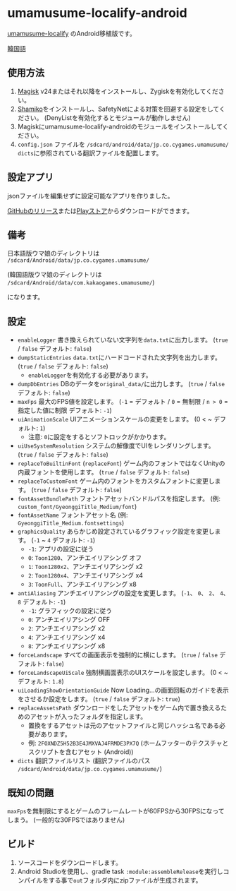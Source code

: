 ﻿# umamusume-localify-android
[umamusume-localify](https://github.com/GEEKiDoS/umamusume-localify) のAndroid移植版です。

[韓国語](README.ko-KR.md)

## 使用方法
1. [Magisk](https://github.com/topjohnwu/Magisk) v24またはそれ以降をインストールし、Zygiskを有効化してください。
2. [Shamiko](https://github.com/LSPosed/LSPosed.github.io/releases)をインストールし、SafetyNetによる対策を回避する設定をしてください。 (DenyListを有効化するとモジュールが動作しません)
3. Magiskにumamusume-localify-androidのモジュールをインストールしてください。
4. `config.json` ファイルを `/sdcard/android/data/jp.co.cygames.umamusume/` `dicts`に参照されている翻訳ファイルを配置します。
## 設定アプリ
jsonファイルを編集せずに設定可能なアプリを作りました。

[GitHubのリリース](https://github.com/Kimjio/umamusume-localify-android/releases)または[Playストア](https://play.google.com/store/apps/details?id=com.kimjio.umamusumelocalify.settings)からダウンロードができます。

## 備考
日本語版ウマ娘のディレクトリは `/sdcard/Android/data/jp.co.cygames.umamusume/`

(韓国語版ウマ娘のディレクトリは `/sdcard/Android/data/com.kakaogames.umamusume/`)

になります。

## 設定
- `enableLogger` 書き換えられていない文字列を`data.txt`に出力します。 (`true` / `false` デフォルト: `false`)
- `dumpStaticEntries` `data.txt`にハードコードされた文字列を出力します。 (`true` / `false` デフォルト: `false`)
  - `enableLogger`を有効化する必要があります。
- `dumpDbEntries` DBのデータを`original_data/`に出力します。 (`true` / `false` デフォルト: `false`)
- `maxFps` 最大のFPS値を設定します。 (`-1` = デフォルト / `0` = 無制限 / `n > 0` = 指定した値に制限 デフォルト: `-1`)
- `uiAnimationScale` UIアニメーションスケールの変更をします。 (0 < ~ デフォルト: `1`)
  - 注意: `0`に設定をするとソフトロックがかかります。
- `uiUseSystemResolution` システムの解像度でUIをレンダリングします。 (`true` / `false` デフォルト: `false`)
- `replaceToBuiltinFont` (`replaceFont`) ゲーム内のフォントではなくUnityの内蔵フォントを使用します。 (`true` / `false` デフォルト: `false`)
- `replaceToCustomFont` ゲーム内のフォントをカスタムフォントに変更します。 (`true` / `false` デフォルト: `false`)
- `fontAssetBundlePath` フォントアセットバンドルパスを指定します。 (例: `custom_font/GyeonggiTitle_Medium/font`)
- `fontAssetName` フォントアセット名 (例: `GyeonggiTitle_Medium.fontsettings`)
- `graphicsQuality` あらかじめ設定されているグラフィック設定を変更します。 (`-1` ~ `4` デフォルト: `-1`)
  - `-1`: アプリの設定に従う
  - `0`: `Toon1280`、アンチエイリアシング オフ
  - `1`: `Toon1280x2`、アンチエイリアシング x2
  - `2`: `Toon1280x4`、アンチエイリアシング x4
  - `3`: `ToonFull`、アンチエイリアシング x8
- `antiAliasing` アンチエイリアシングの設定を変更します。 (`-1`、 `0`、 `2`、 `4`、 `8` デフォルト: `-1`)
  - `-1`: グラフィックの設定に従う
  - `0`: アンチエイリアシング OFF
  - `2`: アンチエイリアシング x2
  - `4`: アンチエイリアシング x4
  - `8`: アンチエイリアシング x8
- `forceLandscape` すべての画面表示を強制的に横にします。 (`true` / `false` デフォルト: `false`)
- `forceLandscapeUiScale` 強制横画面表示のUIスケールを設定します。 (0 < ~ デフォルト: `1.8`)
- `uiLoadingShowOrientationGuide` Now Loading...の画面回転のガイドを表示をさせるか設定をします。 (`true` / `false` デフォルト: `true`)
- `replaceAssetsPath` ダウンロードをしたアセットをゲーム内で置き換えるためのアセットが入ったフォルダを指定します。
  - 置換をするアセットは元のアセットファイルと同じハッシュ名である必要があります。
  - 例: `2FOXNDZ5H52B3E4JMXVAJ4FRMDE3PX7Q` (ホームフッターのテクスチャとスクリプトを含むアセット (Android))
- `dicts` 翻訳ファイルリスト (翻訳ファイルのパス `/sdcard/Android/data/jp.co.cygames.umamusume/`)

## 既知の問題
`maxFps`を無制限にするとゲームのフレームレートが60FPSから30FPSになってしまう。 (一般的な30FPSではありません)

## ビルド
1. ソースコードをダウンロードします。
2. Android Studioを使用し、gradle task `:module:assembleRelease`を実行しコンパイルをする事で`out`フォルダ内にzipファイルが生成されます。
